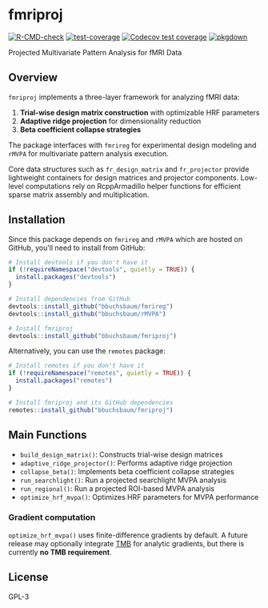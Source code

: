 # fmriproj

<!-- badges: start -->
[![R-CMD-check](https://github.com/bbuchsbaum/fmriproj/actions/workflows/R-CMD-check.yaml/badge.svg)](https://github.com/bbuchsbaum/fmriproj/actions/workflows/R-CMD-check.yaml)
[![test-coverage](https://github.com/bbuchsbaum/fmriproj/actions/workflows/test-coverage.yaml/badge.svg)](https://github.com/bbuchsbaum/fmriproj/actions/workflows/test-coverage.yaml)
[![Codecov test coverage](https://codecov.io/gh/bbuchsbaum/fmriproj/branch/main/graph/badge.svg)](https://app.codecov.io/gh/bbuchsbaum/fmriproj?branch=main)
[![pkgdown](https://github.com/bbuchsbaum/fmriproj/actions/workflows/pkgdown.yaml/badge.svg)](https://github.com/bbuchsbaum/fmriproj/actions/workflows/pkgdown.yaml)
<!-- badges: end -->

Projected Multivariate Pattern Analysis for fMRI Data

## Overview

`fmriproj` implements a three-layer framework for analyzing fMRI data:

1. **Trial-wise design matrix construction** with optimizable HRF parameters
2. **Adaptive ridge projection** for dimensionality reduction  
3. **Beta coefficient collapse strategies**

The package interfaces with `fmrireg` for experimental design modeling and `rMVPA` for multivariate pattern analysis execution.

Core data structures such as `fr_design_matrix` and `fr_projector` provide
lightweight containers for design matrices and projector components. Low-level
computations rely on RcppArmadillo helper functions for efficient sparse matrix
assembly and multiplication.

## Installation

Since this package depends on `fmrireg` and `rMVPA` which are hosted on GitHub, you'll need to install from GitHub:

```r
# Install devtools if you don't have it
if (!requireNamespace("devtools", quietly = TRUE)) {
  install.packages("devtools")
}

# Install dependencies from GitHub
devtools::install_github("bbuchsbaum/fmrireg")
devtools::install_github("bbuchsbaum/rMVPA")

# Install fmriproj
devtools::install_github("bbuchsbaum/fmriproj")
```

Alternatively, you can use the `remotes` package:

```r
# Install remotes if you don't have it
if (!requireNamespace("remotes", quietly = TRUE)) {
  install.packages("remotes")
}

# Install fmriproj and its GitHub dependencies
remotes::install_github("bbuchsbaum/fmriproj")
```

## Main Functions

- `build_design_matrix()`: Constructs trial-wise design matrices
- `adaptive_ridge_projector()`: Performs adaptive ridge projection
- `collapse_beta()`: Implements beta coefficient collapse strategies
- `run_searchlight()`: Run a projected searchlight MVPA analysis
- `run_regional()`: Run a projected ROI-based MVPA analysis
- `optimize_hrf_mvpa()`: Optimizes HRF parameters for MVPA performance

### Gradient computation

`optimize_hrf_mvpa()` uses finite-difference gradients by default. A future
release may optionally integrate [TMB](https://github.com/kaskr/adcomp) for
analytic gradients, but there is currently **no TMB requirement**.

## License

GPL-3 